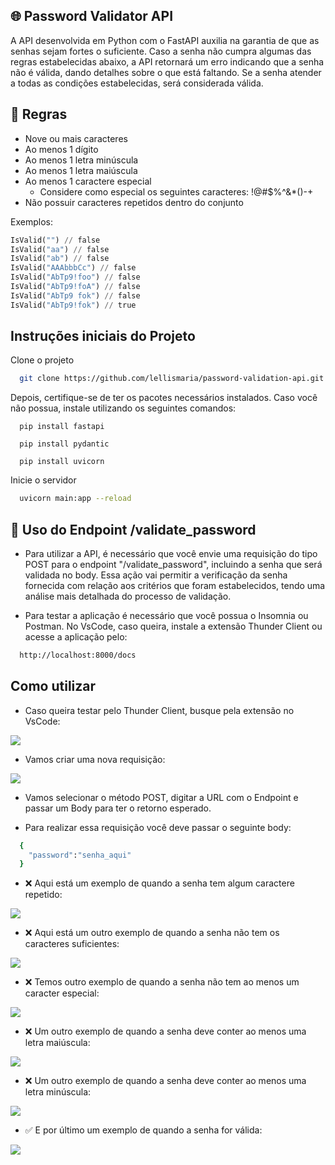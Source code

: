 
## 🌐 Password Validator API

A API desenvolvida em Python com o FastAPI auxilia na garantia de que as senhas sejam fortes o suficiente. Caso a senha não cumpra algumas das regras estabelecidas abaixo, a API retornará um erro indicando que a senha não é válida, dando detalhes sobre o que está faltando. Se a senha atender a todas as condições estabelecidas, será considerada válida.

## 📃 Regras

- Nove ou mais caracteres
- Ao menos 1 dígito
- Ao menos 1 letra minúscula
- Ao menos 1 letra maiúscula
- Ao menos 1 caractere especial
  - Considere como especial os seguintes caracteres: !@#$%^&*()-+
- Não possuir caracteres repetidos dentro do conjunto

Exemplos:  

```python
IsValid("") // false  
IsValid("aa") // false  
IsValid("ab") // false  
IsValid("AAAbbbCc") // false  
IsValid("AbTp9!foo") // false  
IsValid("AbTp9!foA") // false
IsValid("AbTp9 fok") // false
IsValid("AbTp9!fok") // true
```


## Instruções iniciais do Projeto

Clone o projeto

```bash
  git clone https://github.com/lellismaria/password-validation-api.git
```

Depois, certifique-se de ter os pacotes necessários instalados. Caso você não possua, instale utilizando os seguintes comandos:

```fastapi
  pip install fastapi 
```
```pydantic
  pip install pydantic
```
```uvicorn
  pip install uvicorn
```

Inicie o servidor

```bash
  uvicorn main:app --reload
```


## 📌 Uso do Endpoint /validate_password

- Para utilizar a API, é necessário que você envie uma requisição do tipo POST para o endpoint "/validate_password", incluindo a senha que será validada no body. Essa ação vai permitir a verificação da senha fornecida com relação aos critérios que foram estabelecidos, tendo uma análise mais detalhada do processo de validação.

- Para testar a aplicação é necessário que você possua o Insomnia ou Postman. No VsCode, caso queira, instale a extensão Thunder Client ou acesse a aplicação	pelo:

```bash
  http://localhost:8000/docs
```

## Como utilizar

- Caso queira testar pelo Thunder Client, busque pela extensão no VsCode:

<img src="https://imgur.com/GA3ZckE.png">

- Vamos criar uma nova requisição:

<img src="https://imgur.com/uXFnrPC.png">

- Vamos selecionar o método POST, digitar a URL com o Endpoint e passar um Body para ter o retorno esperado.

- Para realizar essa requisição você deve passar o seguinte body:

```bash
  {
	"password":"senha_aqui"
  }
```

- ❌ Aqui está um exemplo de quando a senha tem algum caractere repetido: 

<img src="https://imgur.com/LwoeSEJ.png">

- ❌ Aqui está um outro exemplo de quando a senha não tem os caracteres suficientes: 

<img src="https://imgur.com/039qaIe.png">

- ❌ Temos outro exemplo de quando a senha não tem ao menos um caracter especial: 

<img src="https://imgur.com/QvPgapr.png">

- ❌ Um outro exemplo de quando a senha deve conter ao menos uma letra maiúscula:

<img src="https://imgur.com/KlRptL9.png">

- ❌ Um outro exemplo de quando a senha deve conter ao menos uma letra minúscula:

<img src="https://imgur.com/j3pBh6l.png">

- ✅ E por último um exemplo de quando a senha for válida:

<img src="https://imgur.com/3JLdAjf">

## 

